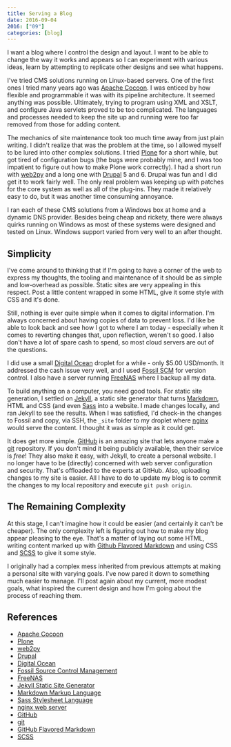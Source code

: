 ```yaml
---
title: Serving a Blog
date: 2016-09-04
2016: ["09"]
categories: [blog]
---
```


I want a blog where I control the design and layout. I want to be able to change the way it works and appears so I can experiment with various ideas, learn by attempting to replicate other designs and see what happens.
<!--more-->

I've tried CMS solutions running on Linux-based servers. One of the first ones I tried many years ago was [Apache Cocoon][1]. I was enticed by how flexible and programmable it was with its pipeline architecture. It seemed anything was possible. Ultimately, trying to program using XML and XSLT, and configure Java servlets proved to be too complicated. The languages and processes needed to keep the site up and running were too far removed from those for adding content.

The mechanics of site maintenance took too much time away from just plain writing. I didn't realize that was the problem at the time, so I allowed myself to be lured into other complex solutions. I tried [Plone][2] for a short while, but got tired of configuration bugs (the bugs were probably mine, and I was too impatient to figure out how to make Plone work correctly). I had a short run with [web2py][3] and a long one with [Drupal][4] 5 and 6. Drupal was fun and I did get it to work fairly well. The only real problem was keeping up with patches for the core system as well as all of the plug-ins. They made it relatively easy to do, but it was another time consuming annoyance.

I ran each of these CMS solutions from a Windows box at home and a dynamic DNS provider. Besides being cheap and rickety, there were always quirks running on Windows as most of these systems were designed and tested on Linux. Windows support varied from very well to an after thought.

## Simplicity

I've come around to thinking that if I'm going to have a corner of the web to express my thoughts, the tooling and maintenance of it should be as simple and low-overhead as possible. Static sites are very appealing in this respect. Post a little content wrapped in some HTML, give it some style with CSS and it's done.

Still, nothing is ever quite simple when it comes to digital information. I'm always concerned about having copies of data to prevent loss. I'd like be able to look back and see how I got to where I am today - especially when it comes to reverting changes that, upon reflection, weren't so good. I also don't have a lot of spare cash to spend, so most cloud servers are out of the questions.

I did use a small [Digital Ocean][5] droplet for a while - only $5.00 USD/month. It addressed the cash issue very well, and I used [Fossil SCM][6] for version control. I also have a server running [FreeNAS][7] where I backup all my data.

To build anything on a computer, you need good tools. For static site generation, I settled on [Jekyll][8], a static site generator that turns [Markdown][9], HTML and CSS (and even [Sass][10] into a website. I made changes locally, and ran Jekyll to see the results. When I was satisfied, I'd check-in  the changes to Fossil and copy, via SSH, the `_site` folder to my droplet where [nginx][11] would serve the content. I thought it was as simple as it could get.

It does get more simple. [GitHub][12] is an amazing site that lets anyone make a [git][13] repository. If you don't mind it being publicly available, then their service is *free*! They also make it easy, with Jekyll, to create a personal website. I no longer have to be (directly) concerned with web server configuration and security. That's offloaded to the experts at GitHub. Also, uploading changes to my site is easier. All I have to do to update my blog is to commit the changes to my local repository and execute `git push origin`.

## The Remaining Complexity

At this stage, I can't imagine how it could be easier (and certainly it can't be cheaper). The only complexity left is figuring out how to make my blog appear pleasing to the eye. That's a matter of laying out some HTML, writing content marked up with [Github Flavored Markdown][14] and using CSS and [SCSS][15] to give it some style.

I originally had a complex mess inherited from previous attempts at making a personal site with varying goals. I've now pared it down to something much easier to manage. I'll post again about my current, more modest goals, what inspired the current design and how I'm going about the process of reaching them.

## References

- [Apache Cocoon][1]
- [Plone][2]
- [web2py][3]
- [Drupal][4]
- [Digital Ocean][5]
- [Fossil Source Control Management][6]
- [FreeNAS][7]
- [Jekyll Static Site Generator][8]
- [Markdown Markup Language][9]
- [Sass Stylesheet Language][10]
- [nginx web server][11]
- [GitHub][12]
- [git][13]
- [GitHub Flavored Markdown][14]
- [SCSS][15]

[1]: http://cocoon.apache.org/
[2]: https://plone.org/
[3]: http://www.web2py.com/
[4]: https://www.drupal.org/
[5]: https://www.digitalocean.com/
[6]: http://fossil-scm.org/index.html/doc/trunk/www/index.wiki
[7]: http://www.freenas.org/
[8]: http://jekyllrb.com/
[9]: https://daringfireball.net/projects/markdown/
[10]: http://sass-lang.com/
[11]: https://www.nginx.com/
[12]: https://github.com/
[13]: https://git-scm.com/
[14]: https://guides.github.com/features/mastering-markdown/
[15]: http://thesassway.com/editorial/sass-vs-scss-which-syntax-is-better